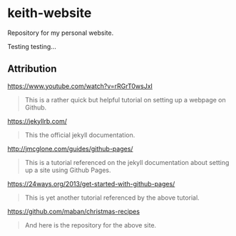 # keith-website
Repository for my personal website.

Testing testing...

## Attribution
https://www.youtube.com/watch?v=rRGrT0wsJxI

>This is a rather quick but helpful tutorial on setting up a webpage on Github.


https://jekyllrb.com/

>This the official jekyll documentation.


http://jmcglone.com/guides/github-pages/

>This is a tutorial referenced on the jekyll documentation about setting up a site using Github Pages.


https://24ways.org/2013/get-started-with-github-pages/

>This is yet another tutorial referenced by the above tutorial.


https://github.com/maban/christmas-recipes

>And here is the repository for the above site.